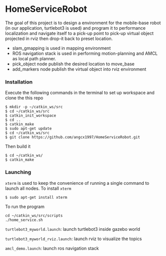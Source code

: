 # HomeServiceRobot

The goal of this project is to design a environment for the mobile-base robot (in our application, turtlebot3 is used) and program it to performance localization and navigate itself to a pick-up point to pick-up virtual object projected in rviz then drop-it back to preset location.
- slam_gmapping is used in mapping environment
- ROS navigation stack is used in performing motion-planning and AMCL as local path planner.
- pick_object node publish the desired location to move_base
- add_markers node publish the virtual object into rviz environment

### Installation
Execute the following commands in the terminal to set up workspace and clone the this repo
```
$ mkdir -p ~/catkin_ws/src
$ cd ~/catkin_ws/src
$ catkin_init_workspace
$ cd ..
$ catkin_make
$ sudo apt-get update
$ cd ~/catkin_ws/src
$ git clone https://github.com/angcx1997/HomeServiceRobot.git
```
Then build it
```
$ cd ~/catkin_ws/
$ catkin_make
```

### Launching
`xterm` is used to keep the convenience of running a single command to launch all nodes.
To install `xterm`
```
$ sudo apt-get install xterm
```

To run the program
```
cd ~/catkin_ws/src/scripts
./home_service.sh
```

`turtlebot3_myworld.launch`: launch turtlebot3 inside gazebo world

`turtlebot3_myworld_rviz.launch`: launch rviz to visualize the topics

`amcl_demo.launch`: launch ros navigation stack


